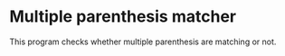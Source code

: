 # Multiple parenthesis matcher
 This program checks whether multiple parenthesis are matching or not.
